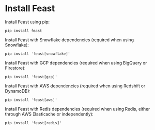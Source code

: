 # Install Feast

Install Feast using [pip](https://pip.pypa.io):

```
pip install feast
```

Install Feast with Snowflake dependencies (required when using Snowflake):

```
pip install 'feast[snowflake]'
```

Install Feast with GCP dependencies (required when using BigQuery or Firestore):

```
pip install 'feast[gcp]'
```

Install Feast with AWS dependencies (required when using Redshift or DynamoDB):

```
pip install 'feast[aws]'
```

Install Feast with Redis dependencies (required when using Redis, either through AWS Elasticache or independently):

```
pip install 'feast[redis]'
```
